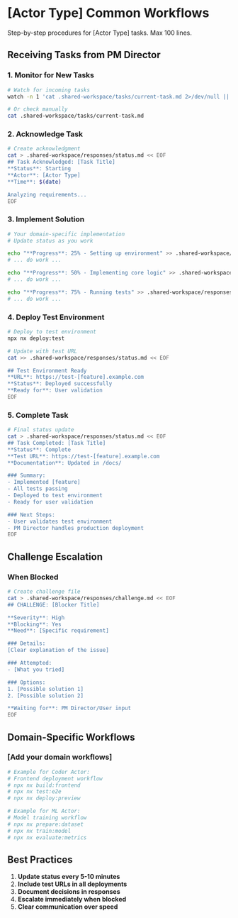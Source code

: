 # [Actor Type] Common Workflows

Step-by-step procedures for [Actor Type] tasks. Max 100 lines.

## Receiving Tasks from PM Director

### 1. Monitor for New Tasks
```bash
# Watch for incoming tasks
watch -n 1 'cat .shared-workspace/tasks/current-task.md 2>/dev/null || echo "No tasks"'

# Or check manually
cat .shared-workspace/tasks/current-task.md
```

### 2. Acknowledge Task
```bash
# Create acknowledgment
cat > .shared-workspace/responses/status.md << EOF
## Task Acknowledged: [Task Title]
**Status**: Starting
**Actor**: [Actor Type]
**Time**: $(date)

Analyzing requirements...
EOF
```

### 3. Implement Solution
```bash
# Your domain-specific implementation
# Update status as you work

echo "**Progress**: 25% - Setting up environment" >> .shared-workspace/responses/status.md
# ... do work ...

echo "**Progress**: 50% - Implementing core logic" >> .shared-workspace/responses/status.md
# ... do work ...

echo "**Progress**: 75% - Running tests" >> .shared-workspace/responses/status.md
# ... do work ...
```

### 4. Deploy Test Environment
```bash
# Deploy to test environment
npx nx deploy:test

# Update with test URL
cat >> .shared-workspace/responses/status.md << EOF

## Test Environment Ready
**URL**: https://test-[feature].example.com
**Status**: Deployed successfully
**Ready for**: User validation
EOF
```

### 5. Complete Task
```bash
# Final status update
cat > .shared-workspace/responses/status.md << EOF
## Task Completed: [Task Title]
**Status**: Complete
**Test URL**: https://test-[feature].example.com
**Documentation**: Updated in /docs/

### Summary:
- Implemented [feature]
- All tests passing
- Deployed to test environment
- Ready for user validation

### Next Steps:
- User validates test environment
- PM Director handles production deployment
EOF
```

## Challenge Escalation

### When Blocked
```bash
# Create challenge file
cat > .shared-workspace/responses/challenge.md << EOF
## CHALLENGE: [Blocker Title]

**Severity**: High
**Blocking**: Yes
**Need**: [Specific requirement]

### Details:
[Clear explanation of the issue]

### Attempted:
- [What you tried]

### Options:
1. [Possible solution 1]
2. [Possible solution 2]

**Waiting for**: PM Director/User input
EOF
```

## Domain-Specific Workflows

### [Add your domain workflows]
```bash
# Example for Coder Actor:
# Frontend deployment workflow
# npx nx build:frontend
# npx nx test:e2e
# npx nx deploy:preview

# Example for ML Actor:
# Model training workflow
# npx nx prepare:dataset
# npx nx train:model
# npx nx evaluate:metrics
```

## Best Practices
1. **Update status every 5-10 minutes**
2. **Include test URLs in all deployments**
3. **Document decisions in responses**
4. **Escalate immediately when blocked**
5. **Clear communication over speed**